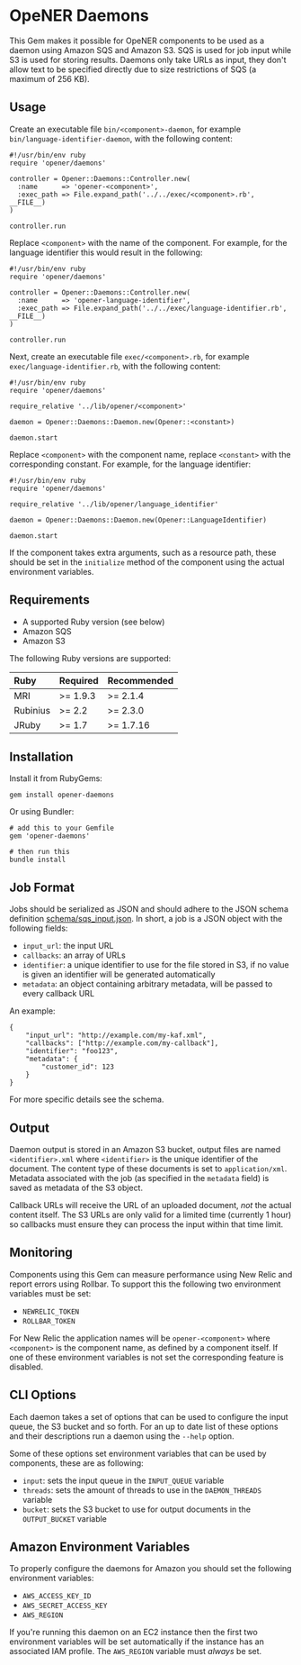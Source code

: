 # OpeNER Daemons

This Gem makes it possible for OpeNER components to be used as a daemon using
Amazon SQS and Amazon S3. SQS is used for job input while S3 is used for storing
results. Daemons only take URLs as input, they don't allow text to be specified
directly due to size restrictions of SQS (a maximum of 256 KB).

## Usage

Create an executable file `bin/<component>-daemon`, for example
`bin/language-identifier-daemon`, with the following content:

    #!/usr/bin/env ruby
    require 'opener/daemons'

    controller = Opener::Daemons::Controller.new(
      :name      => 'opener-<component>',
      :exec_path => File.expand_path('../../exec/<component>.rb', __FILE__)
    )

    controller.run

Replace `<component>` with the name of the component. For example, for the
language identifier this would result in the following:

    #!/usr/bin/env ruby
    require 'opener/daemons'

    controller = Opener::Daemons::Controller.new(
      :name      => 'opener-language-identifier',
      :exec_path => File.expand_path('../../exec/language-identifier.rb', __FILE__)
    )

    controller.run

Next, create an executable file `exec/<component>.rb`, for example
`exec/language-identifier.rb`, with the following content:

    #!/usr/bin/env ruby
    require 'opener/daemons'

    require_relative '../lib/opener/<component>'

    daemon = Opener::Daemons::Daemon.new(Opener::<constant>)

    daemon.start

Replace `<component>` with the component name, replace `<constant>` with the
corresponding constant. For example, for the language identifier:


    #!/usr/bin/env ruby
    require 'opener/daemons'

    require_relative '../lib/opener/language_identifier'

    daemon = Opener::Daemons::Daemon.new(Opener::LanguageIdentifier)

    daemon.start

If the component takes extra arguments, such as a resource path, these should be
set in the `initialize` method of the component using the actual environment
variables.

## Requirements

* A supported Ruby version (see below)
* Amazon SQS
* Amazon S3

The following Ruby versions are supported:

| Ruby     | Required      | Recommended |
|:---------|:--------------|:------------|
| MRI      | >= 1.9.3      | >= 2.1.4    |
| Rubinius | >= 2.2        | >= 2.3.0    |
| JRuby    | >= 1.7        | >= 1.7.16   |

## Installation

Install it from RubyGems:

    gem install opener-daemons

Or using Bundler:

    # add this to your Gemfile
    gem 'opener-daemons'

    # then run this
    bundle install

## Job Format

Jobs should be serialized as JSON and should adhere to the JSON schema
definition [schema/sqs_input.json](blob/master/schema/sqs_input.json). In short,
a job is a JSON object with the following fields:

* `input_url`: the input URL
* `callbacks`: an array of URLs
* `identifier`: a unique identifier to use for the file stored in S3, if no
  value is given an identifier will be generated automatically
* `metadata`: an object containing arbitrary metadata, will be passed to every
  callback URL

An example:

    {
        "input_url": "http://example.com/my-kaf.xml",
        "callbacks": ["http://example.com/my-callback"],
        "identifier": "foo123",
        "metadata": {
            "customer_id": 123
        }
    }

For more specific details see the schema.

## Output

Daemon output is stored in an Amazon S3 bucket, output files are named
`<identifier>.xml` where `<identifier>` is the unique identifier of the
document. The content type of these documents is set to `application/xml`.
Metadata associated with the job (as specified in the `metadata` field) is saved
as metadata of the S3 object.

Callback URLs will receive the URL of an uploaded document, _not_ the actual
content itself. The S3 URLs are only valid for a limited time (currently 1 hour)
so callbacks must ensure they can process the input within that time limit.

## Monitoring

Components using this Gem can measure performance using New Relic and report
errors using Rollbar. To support this the following two environment variables
must be set:

* `NEWRELIC_TOKEN`
* `ROLLBAR_TOKEN`

For New Relic the application names will be `opener-<component>` where
`<component>` is the component name, as defined by a component itself. If one of
these environment variables is not set the corresponding feature is disabled.

## CLI Options

Each daemon takes a set of options that can be used to configure the input
queue, the S3 bucket and so forth. For an up to date list of these options and
their descriptions run a daemon using the `--help` option.

Some of these options set environment variables that can be used by components,
these are as following:

* `input`: sets the input queue in the `INPUT_QUEUE` variable
* `threads`: sets the amount of threads to use in the `DAEMON_THREADS` variable
* `bucket`: sets the S3 bucket to use for output documents in the
  `OUTPUT_BUCKET` variable

## Amazon Environment Variables

To properly configure the daemons for Amazon you should set the following
environment variables:

* `AWS_ACCESS_KEY_ID`
* `AWS_SECRET_ACCESS_KEY`
* `AWS_REGION`

If you're running this daemon on an EC2 instance then the first two environment
variables will be set automatically if the instance has an associated IAM
profile. The `AWS_REGION` variable must _always_ be set.
